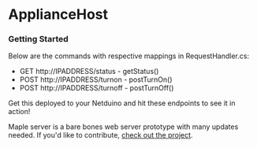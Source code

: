 # ApplianceHost

### Getting Started
Below are the commands with respective mappings in RequestHandler.cs:
- GET http://IPADDRESS/status - getStatus()
- POST http://IPADDRESS/turnon - postTurnOn()
- POST http://IPADDRESS/turnoff - postTurnOff()

Get this deployed to your Netduino and hit these endpoints to see it in action!

 Maple server is a bare bones web server prototype with many updates needed. If you'd like to contribute, [check out the project](https://github.com/WildernessLabs/Maple).
